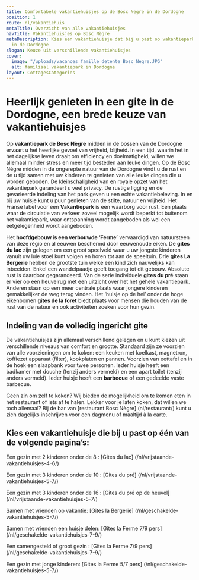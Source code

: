 ```yaml
---
title: Comfortabele vakantiehuisjes op de Bosc Negre in de Dordogne
position: 1
route: nl/vakantiehuis
metaTitle: Overzicht van alle vakantiehuisjes
navTitle: Vakantiehuisjes op Bosc Nègre
metaDescription: Kies een vakantiehuisje dat bij u past op vakantiepark Bosc Nègre
  in de Dordogne
slogan: Keuze uit verschillende vakantiehuisjes
cover:
  image: "/uploads/vacances_famille_detente_Bosc_Negre.JPG"
  alt: familiaal vakantiepark in Dordogne
layout: CottagesCategories
---
```


# Heerlijk genieten in een gite in de Dordogne, een brede keuze van vakantiehuisjes 

Op **vakantiepark de Bosc Nègre** midden in de bossen van de Dordogne ervaart u het heerlijke gevoel van vrijheid, blijheid. In een tijd, waarin het in het dagelijkse leven draait om efficiency en doelmatigheid, willen we allemaal minder stress en meer tijd besteden aan leuke dingen. Op de Bosc Nègre midden in de ongerepte natuur van de Dordogne vindt u de rust en de u tijd samen met uw kinderen te genieten van alle leuke dingen die u worden geboden. 
De kleinschaligheid van en royale opzet van het vakantiepark garandeert u veel privacy. De rustige ligging en de gevarieerde indeling van het park geven u een echte vakantiebeleving. In en bij uw huisje kunt u puur genieten van de stilte, natuur en vrijheid. Het Franse label voor een **Vakantiepark** is een waarborg voor rust. Een plaats waar de circulatie van verkeer zoveel mogelijk wordt beperkt tot buitenom het vakantiepark, waar ontspanning wordt aangeboden als wel een eetgelegenheid wordt aangeboden. 

Het **hoofdgebouw is een verbouwde ‘Ferme’** vervaardigd van natuursteen van deze régio en al eeuwen beschermd door eeuwenoude eiken. 
De **gites du lac** zijn gelegen om een groot speelveld waar u uw jongste kinderen vanuit uw luie stoel kunt volgen en horen tot aan de speeltuin. 
Drie **gites La Bergerie** hebben de grootste tuin welke een kind zich nauwelijks kan inbeelden. Enkel een wandelpaadje geeft toegang tot dit gebouw. Absolute rust is daardoor gegarandeerd. 
Van de serie individuele **gites du pré** staan er vier op een heuvelrug met een uitzicht over het het gehele vakantiepark. Anderen staan op een meer centrale plaats waar jongere kinderen gemakkelijker de weg terug vinden. 
Het ‘huisje op de hei’ onder de hoge eikenbomen **gites de la foret** biedt plaats voor mensen die houden van de rust van de natuur en ook activiteiten zoeken voor hun gezin. 

## Indeling van de volledig ingericht gite
De vakantiehuisjes zijn allemaal verschillend gelegen en u kunt kiezen uit verschillende niveaus van comfort en grootte. Standaard zijn ze voorzien van alle voorzieningen om te koken: een keuken met koelkast, magnetron, koffiezet apparaat (filter), kookplaten en pannen. Voorzien van eettafel en in de hoek een slaapbank voor twee personen. Ieder huisje heeft een badkamer met douche (tenzij anders vermeld) en een apart toilet (tenzij anders vermeld). Ieder huisje heeft een **barbecue** of een gedeelde vaste barbecue. 

Geen zin om zelf te koken? Wij bieden de mogelijkheid om te komen eten in het restaurant of iets af te halen. Lekker voor je laten koken, dat willen we toch allemaal? Bij de bar van [restaurant Bosc Nègre] (nl/restaurant/) kunt u zich dagelijks inschrijven voor een dagmenu of maaltijd à la carte. 

## Kies een vakantiehuisje die bij u past op één van de volgende pagina’s:
Een gezin met  2 kinderen onder de 8 : [Gites du lac] (/nl/vrijstaande-vakantiehuisjes-4-6/)

Een gezin met 3 kinderen onder de 10 : [Gites du pré] (/nl/vrijstaande-vakantiehuisjes-5-7/)

Een gezin met 3 kinderen onder de 16 : [Gites du pré op de heuvel]  (/nl/vrijstaande-vakantiehuisjes-5-7/)

Samen met vrienden op vakantie:  [Gites la Bergerie] (/nl/geschakelde-vakantiehuisjes-5-7/)

Samen met vrienden een huisje delen: [Gites la Ferme  7/9 pers] (/nl/geschakelde-vakantiehuisjes-7-9/)

Een samengesteld of groot gezin : [Gites la Ferme  7/9 pers] (/nl/geschakelde-vakantiehuisjes-7-9/)

Een gezin met jonge kinderen: [Gites la Ferme 5/7 pers] (/nl/geschakelde-vakantiehuisjes-5-7/)